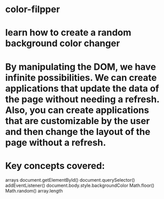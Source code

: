 ﻿# color-filpper
# learn how to create a random background color changer
# By manipulating the DOM, we have infinite possibilities. We can create applications that update the data of the page without needing a refresh. Also, you can create applications that are customizable by the user and then change the layout of the page without a refresh.
# Key concepts covered:
arrays
document.getElementById()
document.querySelector()
addEventListener()
document.body.style.backgroundColor
Math.floor()
Math.random()
array.length
